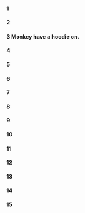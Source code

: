 #### 1
#### 2
#### 3 Monkey have a hoodie on.
#### 4
#### 5
#### 6
#### 7
#### 8
#### 9
#### 10
#### 11
#### 12
#### 13
#### 14
#### 15